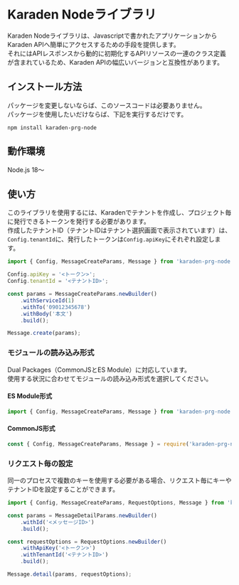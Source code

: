 # Karaden Nodeライブラリ

Karaden Nodeライブラリは、Javascriptで書かれたアプリケーションからKaraden APIへ簡単にアクセスするための手段を提供します。<br />
それにはAPIレスポンスから動的に初期化するAPIリソースの一連のクラス定義が含まれているため、Karaden APIの幅広いバージョンと互換性があります。

## インストール方法

パッケージを変更しないならば、このソースコードは必要ありません。<br />
パッケージを使用したいだけならば、下記を実行するだけです。

```console
npm install karaden-prg-node
```

## 動作環境

Node.js 18～

## 使い方

このライブラリを使用するには、Karadenでテナントを作成し、プロジェクト毎に発行できるトークンを発行する必要があります。<br />
作成したテナントID（テナントIDはテナント選択画面で表示されています）は、`Config.tenantId`に、発行したトークンは`Config.apiKey`にそれぞれ設定します。

```javascript
import { Config, MessageCreateParams, Message } from 'karaden-prg-node';

Config.apiKey = '<トークン>';
Config.tenantId = '<テナントID>';

const params = MessageCreateParams.newBuilder()
    .withServiceId(1)
    .withTo('09012345678')
    .withBody('本文')
    .build();

Message.create(params);
```

### モジュールの読み込み形式

Dual Packages（CommonJSとES Module）に対応しています。<br />
使用する状況に合わせてモジュールの読み込み形式を選択してください。

#### ES Module形式

```javascript
import { Config, MessageCreateParams, Message } from 'karaden-prg-node';
```

#### CommonJS形式

```javascript
const { Config, MessageCreateParams, Message } = require('karaden-prg-node');
```

### リクエスト毎の設定

同一のプロセスで複数のキーを使用する必要がある場合、リクエスト毎にキーやテナントIDを設定することができます。

```javascript
import { Config, MessageCreateParams, RequestOptions, Message } from 'karaden-prg-node';

const params = MessageDetailParams.newBuilder()
    .withId('<メッセージID>')
    .build();

const requestOptions = RequestOptions.newBuilder()
    .withApiKey('<トークン>')
    .withTenantId('<テナントID>')
    .build();

Message.detail(params, requestOptions);
```

